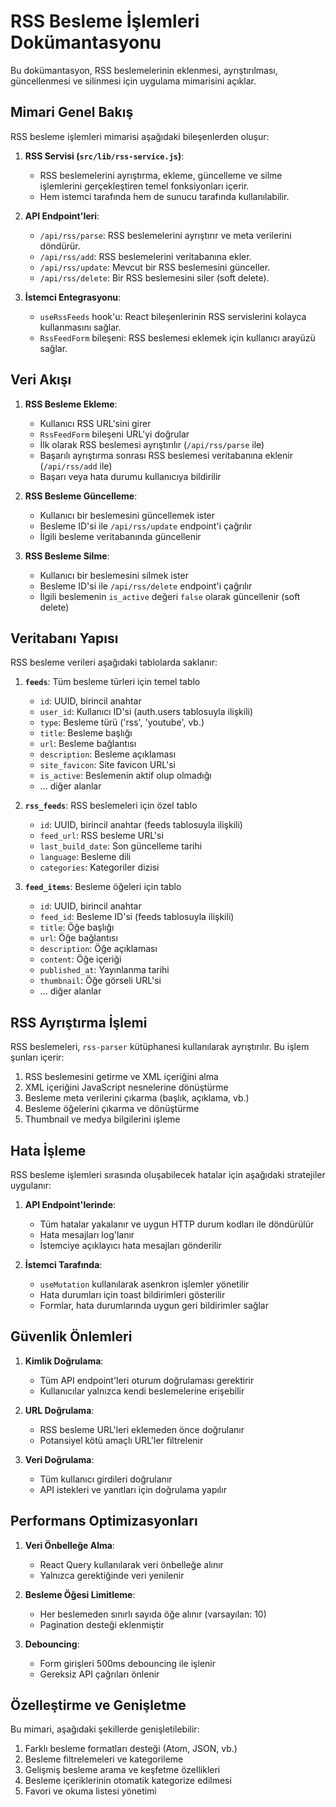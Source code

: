 # RSS Besleme İşlemleri Dokümantasyonu

Bu dokümantasyon, RSS beslemelerinin eklenmesi, ayrıştırılması, güncellenmesi ve silinmesi için uygulama mimarisini açıklar.

## Mimari Genel Bakış

RSS besleme işlemleri mimarisi aşağıdaki bileşenlerden oluşur:

1. **RSS Servisi (`src/lib/rss-service.js`)**: 
   - RSS beslemelerini ayrıştırma, ekleme, güncelleme ve silme işlemlerini gerçekleştiren temel fonksiyonları içerir.
   - Hem istemci tarafında hem de sunucu tarafında kullanılabilir.

2. **API Endpoint'leri**:
   - `/api/rss/parse`: RSS beslemelerini ayrıştırır ve meta verilerini döndürür.
   - `/api/rss/add`: RSS beslemelerini veritabanına ekler.
   - `/api/rss/update`: Mevcut bir RSS beslemesini günceller.
   - `/api/rss/delete`: Bir RSS beslemesini siler (soft delete).

3. **İstemci Entegrasyonu**:
   - `useRssFeeds` hook'u: React bileşenlerinin RSS servislerini kolayca kullanmasını sağlar.
   - `RssFeedForm` bileşeni: RSS beslemesi eklemek için kullanıcı arayüzü sağlar.

## Veri Akışı

1. **RSS Besleme Ekleme**:
   - Kullanıcı RSS URL'sini girer
   - `RssFeedForm` bileşeni URL'yi doğrular
   - İlk olarak RSS beslemesi ayrıştırılır (`/api/rss/parse` ile)
   - Başarılı ayrıştırma sonrası RSS beslemesi veritabanına eklenir (`/api/rss/add` ile)
   - Başarı veya hata durumu kullanıcıya bildirilir

2. **RSS Besleme Güncelleme**:
   - Kullanıcı bir beslemesini güncellemek ister
   - Besleme ID'si ile `/api/rss/update` endpoint'i çağrılır
   - İlgili besleme veritabanında güncellenir

3. **RSS Besleme Silme**:
   - Kullanıcı bir beslemesini silmek ister
   - Besleme ID'si ile `/api/rss/delete` endpoint'i çağrılır
   - İlgili beslemenin `is_active` değeri `false` olarak güncellenir (soft delete)

## Veritabanı Yapısı

RSS besleme verileri aşağıdaki tablolarda saklanır:

1. **`feeds`**: Tüm besleme türleri için temel tablo
   - `id`: UUID, birincil anahtar
   - `user_id`: Kullanıcı ID'si (auth.users tablosuyla ilişkili)
   - `type`: Besleme türü ('rss', 'youtube', vb.)
   - `title`: Besleme başlığı
   - `url`: Besleme bağlantısı
   - `description`: Besleme açıklaması
   - `site_favicon`: Site favicon URL'si
   - `is_active`: Beslemenin aktif olup olmadığı
   - ... diğer alanlar

2. **`rss_feeds`**: RSS beslemeleri için özel tablo
   - `id`: UUID, birincil anahtar (feeds tablosuyla ilişkili)
   - `feed_url`: RSS besleme URL'si
   - `last_build_date`: Son güncelleme tarihi
   - `language`: Besleme dili
   - `categories`: Kategoriler dizisi

3. **`feed_items`**: Besleme öğeleri için tablo
   - `id`: UUID, birincil anahtar
   - `feed_id`: Besleme ID'si (feeds tablosuyla ilişkili)
   - `title`: Öğe başlığı
   - `url`: Öğe bağlantısı
   - `description`: Öğe açıklaması
   - `content`: Öğe içeriği
   - `published_at`: Yayınlanma tarihi
   - `thumbnail`: Öğe görseli URL'si
   - ... diğer alanlar

## RSS Ayrıştırma İşlemi

RSS beslemeleri, `rss-parser` kütüphanesi kullanılarak ayrıştırılır. Bu işlem şunları içerir:

1. RSS beslemesini getirme ve XML içeriğini alma
2. XML içeriğini JavaScript nesnelerine dönüştürme
3. Besleme meta verilerini çıkarma (başlık, açıklama, vb.)
4. Besleme öğelerini çıkarma ve dönüştürme
5. Thumbnail ve medya bilgilerini işleme

## Hata İşleme

RSS besleme işlemleri sırasında oluşabilecek hatalar için aşağıdaki stratejiler uygulanır:

1. **API Endpoint'lerinde**:
   - Tüm hatalar yakalanır ve uygun HTTP durum kodları ile döndürülür
   - Hata mesajları log'lanır
   - İstemciye açıklayıcı hata mesajları gönderilir

2. **İstemci Tarafında**:
   - `useMutation` kullanılarak asenkron işlemler yönetilir
   - Hata durumları için toast bildirimleri gösterilir
   - Formlar, hata durumlarında uygun geri bildirimler sağlar

## Güvenlik Önlemleri

1. **Kimlik Doğrulama**:
   - Tüm API endpoint'leri oturum doğrulaması gerektirir
   - Kullanıcılar yalnızca kendi beslemelerine erişebilir

2. **URL Doğrulama**:
   - RSS besleme URL'leri eklemeden önce doğrulanır
   - Potansiyel kötü amaçlı URL'ler filtrelenir

3. **Veri Doğrulama**:
   - Tüm kullanıcı girdileri doğrulanır
   - API istekleri ve yanıtları için doğrulama yapılır

## Performans Optimizasyonları

1. **Veri Önbelleğe Alma**:
   - React Query kullanılarak veri önbelleğe alınır
   - Yalnızca gerektiğinde veri yenilenir

2. **Besleme Öğesi Limitleme**:
   - Her beslemeden sınırlı sayıda öğe alınır (varsayılan: 10)
   - Pagination desteği eklenmiştir

3. **Debouncing**:
   - Form girişleri 500ms debouncing ile işlenir
   - Gereksiz API çağrıları önlenir

## Özelleştirme ve Genişletme

Bu mimari, aşağıdaki şekillerde genişletilebilir:

1. Farklı besleme formatları desteği (Atom, JSON, vb.)
2. Besleme filtrelemeleri ve kategorileme
3. Gelişmiş besleme arama ve keşfetme özellikleri
4. Besleme içeriklerinin otomatik kategorize edilmesi
5. Favori ve okuma listesi yönetimi 